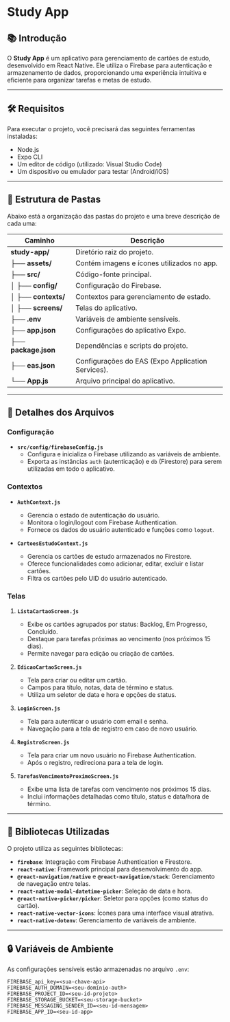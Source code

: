 # Study App

## 📚 Introdução
O **Study App** é um aplicativo para gerenciamento de cartões de estudo, desenvolvido em React Native. Ele utiliza o Firebase para autenticação e armazenamento de dados, proporcionando uma experiência intuitiva e eficiente para organizar tarefas e metas de estudo.

---

## 🛠 Requisitos
Para executar o projeto, você precisará das seguintes ferramentas instaladas:
- Node.js
- Expo CLI
- Um editor de código (utilizado: Visual Studio Code)
- Um dispositivo ou emulador para testar (Android/iOS)

---

## 📂 Estrutura de Pastas
Abaixo está a organização das pastas do projeto e uma breve descrição de cada uma:

| Caminho                  | Descrição                                               |
|--------------------------|---------------------------------------------------------|
| **study-app/**           | Diretório raiz do projeto.                              |
| ├── **assets/**          | Contém imagens e ícones utilizados no app.             |
| ├── **src/**             | Código-fonte principal.                                |
| │   ├── **config/**      | Configuração do Firebase.                              |
| │   ├── **contexts/**    | Contextos para gerenciamento de estado.                |
| │   ├── **screens/**     | Telas do aplicativo.                                   |
| ├── **.env**             | Variáveis de ambiente sensíveis.                       |
| ├── **app.json**         | Configurações do aplicativo Expo.                      |
| ├── **package.json**     | Dependências e scripts do projeto.                     |
| ├── **eas.json**         | Configurações do EAS (Expo Application Services).      |
| └── **App.js**           | Arquivo principal do aplicativo.                       |

---

## 📁 Detalhes dos Arquivos
### **Configuração**
- **`src/config/firebaseConfig.js`**
  - Configura e inicializa o Firebase utilizando as variáveis de ambiente.
  - Exporta as instâncias `auth` (autenticação) e `db` (Firestore) para serem utilizadas em todo o aplicativo.

### **Contextos**
- **`AuthContext.js`**
  - Gerencia o estado de autenticação do usuário.
  - Monitora o login/logout com Firebase Authentication.
  - Fornece os dados do usuário autenticado e funções como `logout`.

- **`CartoesEstudoContext.js`**
  - Gerencia os cartões de estudo armazenados no Firestore.
  - Oferece funcionalidades como adicionar, editar, excluir e listar cartões.
  - Filtra os cartões pelo UID do usuário autenticado.

### **Telas**
1. **`ListaCartaoScreen.js`**
   - Exibe os cartões agrupados por status: Backlog, Em Progresso, Concluído.
   - Destaque para tarefas próximas ao vencimento (nos próximos 15 dias).
   - Permite navegar para edição ou criação de cartões.

2. **`EdicaoCartaoScreen.js`**
   - Tela para criar ou editar um cartão.
   - Campos para título, notas, data de término e status.
   - Utiliza um seletor de data e hora e opções de status.

3. **`LoginScreen.js`**
   - Tela para autenticar o usuário com email e senha.
   - Navegação para a tela de registro em caso de novo usuário.

4. **`RegistroScreen.js`**
   - Tela para criar um novo usuário no Firebase Authentication.
   - Após o registro, redireciona para a tela de login.

5. **`TarefasVencimentoProximoScreen.js`**
   - Exibe uma lista de tarefas com vencimento nos próximos 15 dias.
   - Inclui informações detalhadas como título, status e data/hora de término.

---

## 🧰 Bibliotecas Utilizadas
O projeto utiliza as seguintes bibliotecas:
- **`firebase`**: Integração com Firebase Authentication e Firestore.
- **`react-native`**: Framework principal para desenvolvimento do app.
- **`@react-navigation/native`** e **`@react-navigation/stack`**: Gerenciamento de navegação entre telas.
- **`react-native-modal-datetime-picker`**: Seleção de data e hora.
- **`@react-native-picker/picker`**: Seletor para opções (como status do cartão).
- **`react-native-vector-icons`**: Ícones para uma interface visual atrativa.
- **`react-native-dotenv`**: Gerenciamento de variáveis de ambiente.

---

## 🔒 Variáveis de Ambiente
As configurações sensíveis estão armazenadas no arquivo `.env`:
```env
FIREBASE_api_key=<sua-chave-api>
FIREBASE_AUTH_DOMAIN=<seu-domínio-auth>
FIREBASE_PROJECT_ID=<seu-id-projeto>
FIREBASE_STORAGE_BUCKET=<seu-storage-bucket>
FIREBASE_MESSAGING_SENDER_ID=<seu-id-mensagem>
FIREBASE_APP_ID=<seu-id-app>

